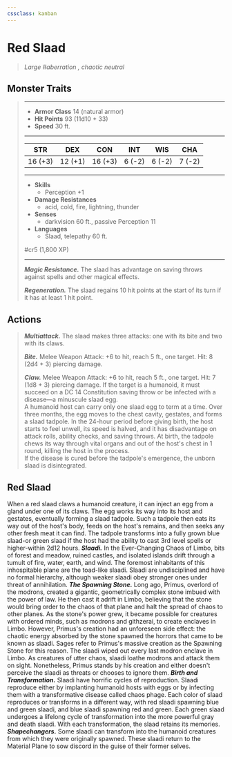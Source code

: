 ```yaml
---
cssclass: kanban
---
```


# Red Slaad
>*Large #aberration , chaotic neutral*
## Monster Traits
>___
>- **Armor Class** 14 (natural armor)
>- **Hit Points** 93 (11d10 + 33)
>- **Speed** 30 ft.
>___
>|STR|DEX|CON|INT|WIS|CHA|
>|:---:|:---:|:---:|:---:|:---:|:---:|
>|16 (+3)|12 (+1)|16 (+3)|6 (-2)|6 (-2)|7 (-2)|
>___
>- **Skills**
>	 - Perception +1
>- **Damage Resistances**
>	 - acid, cold, fire, lightning, thunder
>- **Senses**
>	 - darkvision 60 ft., passive Perception 11
>- **Languages**
>	 - Slaad, telepathy 60 ft.
>
> #cr5 (1,800 XP)
>___
>***Magic Resistance.*** The slaad has advantage on saving throws against spells and other magical effects.  
>
>***Regeneration.*** The slaad regains 10 hit points at the start of its turn if it has at least 1 hit point.  
>
## Actions
>***Multiattack.*** The slaad makes three attacks: one with its bite and two with its claws.  
>
>***Bite.*** Melee Weapon Attack: +6 to hit, reach 5 ft., one target. Hit: 8 (2d4 + 3) piercing damage.  
>
>***Claw.*** Melee Weapon Attack: +6 to hit, reach 5 ft., one target. Hit: 7 (1d8 + 3) piercing damage. If the target is a humanoid, it must succeed on a DC 14 Constitution saving throw or be infected with a disease—a minuscule slaad egg.  
>A humanoid host can carry only one slaad egg to term at a time. Over three months, the egg moves to the chest cavity, gestates, and forms a slaad tadpole. In the 24-hour period before giving birth, the host starts to feel unwell, its speed is halved, and it has disadvantage on attack rolls, ability checks, and saving throws. At birth, the tadpole chews its way through vital organs and out of the host's chest in 1 round, killing the host in the process.  
>If the disease is cured before the tadpole's emergence, the unborn slaad is disintegrated.
## Red Slaad
When a red slaad claws a humanoid creature, it can inject an egg from a gland under one of its claws. The egg works its way into its host and gestates, eventually forming a slaad tadpole. Such a tadpole then eats its way out of the host's body, feeds on the host's remains, and then seeks any other fresh meat it can find. The tadpole transforms into a fully grown blue slaad-or green slaad if the host had the ability to cast 3rd level spells or higher-within 2d12 hours.
***Slaadi.*** In the Ever-Changing Chaos of Limbo, bits of forest and meadow, ruined castles, and isolated islands drift through a tumult of fire, water, earth, and wind. The foremost inhabitants of this inhospitable plane are the toad-like slaadi. Slaadi are undisciplined and have no formal hierarchy, although weaker slaadi obey stronger ones under threat of annihilation.
***The Spawning Stone.***  Long ago, Primus, overlord of the modrons, created a gigantic, geometrically complex stone imbued with the power of law. He then cast it adrift in Limbo, believing that the stone would bring order to the chaos of that plane and halt the spread of chaos to other planes. As the stone's power grew, it became possible for creatures with ordered minds, such as modrons and githzerai, to create enclaves in Limbo. However, Primus's creation had an unforeseen side effect: the chaotic energy absorbed by the stone spawned the horrors that came to be known as slaadi. Sages refer to Primus's massive creation as the Spawning Stone for this reason.
The slaadi wiped out every last modron enclave in Limbo. As creatures of utter chaos, slaadi loathe modrons and attack them on sight. Nonetheless, Primus stands by his creation and either doesn't perceive the slaadi as threats or chooses to ignore them.
***Birth and Transformation.***  Slaadi have horrific cycles of reproduction. Slaadi reproduce either by implanting humanoid hosts with eggs or by infecting them with a transformative disease called chaos phage. Each color of slaad reproduces or transforms in a different way, with red slaadi spawning blue and green slaadi, and blue slaadi spawning red and green. Each green slaad undergoes a lifelong cycle of transformation into the more powerful gray and death slaadi. With each transformation, the slaad retains its memories.
***Shapechangers.***  Some slaadi can transform into the humanoid creatures from which they were originally spawned. These slaadi return to the Material Plane to sow discord in the guise of their former selves.